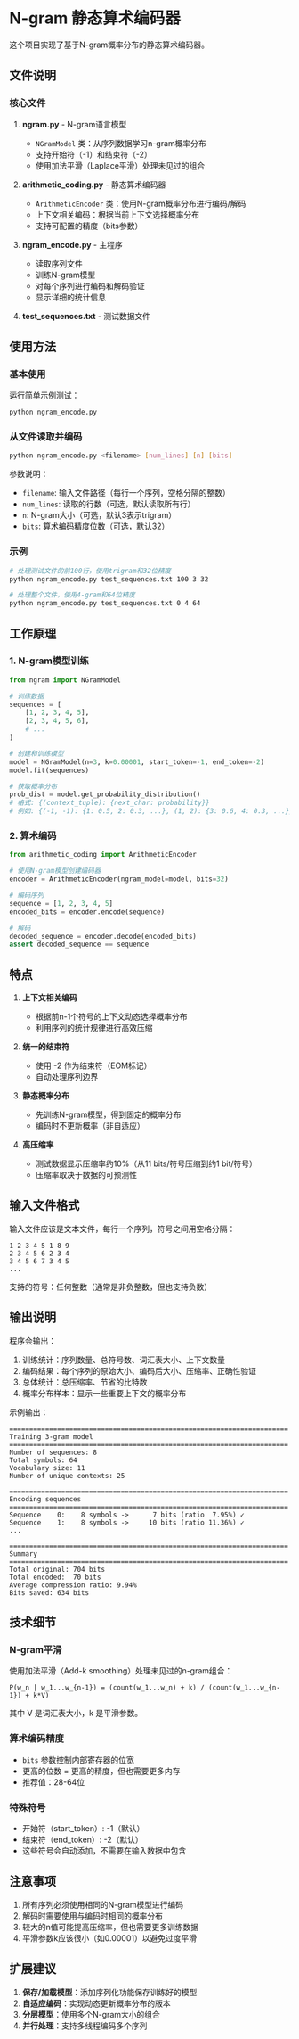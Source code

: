 # N-gram 静态算术编码器

这个项目实现了基于N-gram概率分布的静态算术编码器。

## 文件说明

### 核心文件

1. **ngram.py** - N-gram语言模型
   - `NGramModel` 类：从序列数据学习n-gram概率分布
   - 支持开始符（-1）和结束符（-2）
   - 使用加法平滑（Laplace平滑）处理未见过的组合

2. **arithmetic_coding.py** - 静态算术编码器
   - `ArithmeticEncoder` 类：使用N-gram概率分布进行编码/解码
   - 上下文相关编码：根据当前上下文选择概率分布
   - 支持可配置的精度（bits参数）

3. **ngram_encode.py** - 主程序
   - 读取序列文件
   - 训练N-gram模型
   - 对每个序列进行编码和解码验证
   - 显示详细的统计信息

4. **test_sequences.txt** - 测试数据文件

## 使用方法

### 基本使用

运行简单示例测试：
```bash
python ngram_encode.py
```

### 从文件读取并编码

```bash
python ngram_encode.py <filename> [num_lines] [n] [bits]
```

参数说明：
- `filename`: 输入文件路径（每行一个序列，空格分隔的整数）
- `num_lines`: 读取的行数（可选，默认读取所有行）
- `n`: N-gram大小（可选，默认3表示trigram）
- `bits`: 算术编码精度位数（可选，默认32）

### 示例

```bash
# 处理测试文件的前100行，使用trigram和32位精度
python ngram_encode.py test_sequences.txt 100 3 32

# 处理整个文件，使用4-gram和64位精度
python ngram_encode.py test_sequences.txt 0 4 64
```

## 工作原理

### 1. N-gram模型训练
```python
from ngram import NGramModel

# 训练数据
sequences = [
    [1, 2, 3, 4, 5],
    [2, 3, 4, 5, 6],
    # ...
]

# 创建和训练模型
model = NGramModel(n=3, k=0.00001, start_token=-1, end_token=-2)
model.fit(sequences)

# 获取概率分布
prob_dist = model.get_probability_distribution()
# 格式: {(context_tuple): {next_char: probability}}
# 例如: {(-1, -1): {1: 0.5, 2: 0.3, ...}, (1, 2): {3: 0.6, 4: 0.3, ...}}
```

### 2. 算术编码
```python
from arithmetic_coding import ArithmeticEncoder

# 使用N-gram模型创建编码器
encoder = ArithmeticEncoder(ngram_model=model, bits=32)

# 编码序列
sequence = [1, 2, 3, 4, 5]
encoded_bits = encoder.encode(sequence)

# 解码
decoded_sequence = encoder.decode(encoded_bits)
assert decoded_sequence == sequence
```

## 特点

1. **上下文相关编码**
   - 根据前n-1个符号的上下文动态选择概率分布
   - 利用序列的统计规律进行高效压缩

2. **统一的结束符**
   - 使用 -2 作为结束符（EOM标记）
   - 自动处理序列边界

3. **静态概率分布**
   - 先训练N-gram模型，得到固定的概率分布
   - 编码时不更新概率（非自适应）

4. **高压缩率**
   - 测试数据显示压缩率约10%（从11 bits/符号压缩到约1 bit/符号）
   - 压缩率取决于数据的可预测性

## 输入文件格式

输入文件应该是文本文件，每行一个序列，符号之间用空格分隔：

```
1 2 3 4 5 1 8 9
2 3 4 5 6 2 3 4
3 4 5 6 7 3 4 5
...
```

支持的符号：任何整数（通常是非负整数，但也支持负数）

## 输出说明

程序会输出：
1. 训练统计：序列数量、总符号数、词汇表大小、上下文数量
2. 编码结果：每个序列的原始大小、编码后大小、压缩率、正确性验证
3. 总体统计：总压缩率、节省的比特数
4. 概率分布样本：显示一些重要上下文的概率分布

示例输出：
```
======================================================================
Training 3-gram model
======================================================================
Number of sequences: 8
Total symbols: 64
Vocabulary size: 11
Number of unique contexts: 25

======================================================================
Encoding sequences
======================================================================
Sequence    0:    8 symbols ->      7 bits (ratio  7.95%) ✓
Sequence    1:    8 symbols ->     10 bits (ratio 11.36%) ✓
...

======================================================================
Summary
======================================================================
Total original: 704 bits
Total encoded:  70 bits
Average compression ratio: 9.94%
Bits saved: 634 bits
```

## 技术细节

### N-gram平滑
使用加法平滑（Add-k smoothing）处理未见过的n-gram组合：
```
P(w_n | w_1...w_{n-1}) = (count(w_1...w_n) + k) / (count(w_1...w_{n-1}) + k*V)
```
其中 V 是词汇表大小，k 是平滑参数。

### 算术编码精度
- `bits` 参数控制内部寄存器的位宽
- 更高的位数 = 更高的精度，但也需要更多内存
- 推荐值：28-64位

### 特殊符号
- 开始符（start_token）: -1（默认）
- 结束符（end_token）: -2（默认）
- 这些符号会自动添加，不需要在输入数据中包含

## 注意事项

1. 所有序列必须使用相同的N-gram模型进行编码
2. 解码时需要使用与编码时相同的概率分布
3. 较大的n值可能提高压缩率，但也需要更多训练数据
4. 平滑参数k应该很小（如0.00001）以避免过度平滑

## 扩展建议

1. **保存/加载模型**：添加序列化功能保存训练好的模型
2. **自适应编码**：实现动态更新概率分布的版本
3. **分层模型**：使用多个N-gram大小的组合
4. **并行处理**：支持多线程编码多个序列
